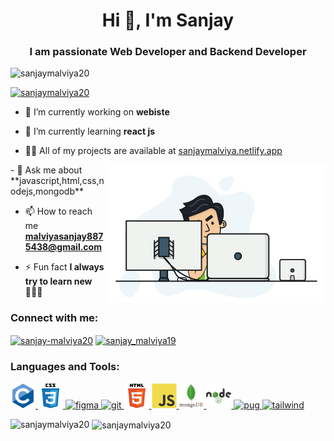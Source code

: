 <h1 align="center">Hi 👋, I'm Sanjay</h1>
<h3 align="center">I am passionate Web Developer and Backend Developer</h3>

<p align="left"> <img src="https://komarev.com/ghpvc/?username=sanjaymalviya20&label=Profile%20views&color=0e75b6&style=flat" alt="sanjaymalviya20" /> </p>

<p align="left"> <a href="https://github.com/ryo-ma/github-profile-trophy"><img src="https://github-profile-trophy.vercel.app/?username=sanjaymalviya20" alt="sanjaymalviya20" /></a> </p>

- 🔭 I’m currently working on **webiste**

- 🌱 I’m currently learning **react js**

- 👨‍💻 All of my projects are available at [sanjaymalviya.netlify.app](sanjaymalviya.netlify.app)
<p align="right"> <img width="350px" align="right" src="https://raw.githubusercontent.com/rajpratyush/rajpratyush/master/me_1.gif" alt="sanjaymalviya20" /> </p>
- 💬 Ask me about **javascript,html,css,nodejs,mongodb**

- 📫 How to reach me **malviyasanjay8875438@gmail.com**

- ⚡ Fun fact **I always try to learn new 🧑🏻‍💻**

<h3 align="left">Connect with me:</h3>
<p align="left">
<a href="https://linkedin.com/in/sanjay-malviya20" target="blank"><img align="center" src="https://raw.githubusercontent.com/rahuldkjain/github-profile-readme-generator/master/src/images/icons/Social/linked-in-alt.svg" alt="sanjay-malviya20" height="30" width="40" /></a>
<a href="https://instagram.com/sanjay_malviya19" target="blank"><img align="center" src="https://raw.githubusercontent.com/rahuldkjain/github-profile-readme-generator/master/src/images/icons/Social/instagram.svg" alt="sanjay_malviya19" height="30" width="40" /></a>
</p>

<h3 align="left">Languages and Tools:</h3>
<p align="left"> <a href="https://www.cprogramming.com/" target="_blank" rel="noreferrer"> <img src="https://raw.githubusercontent.com/devicons/devicon/master/icons/c/c-original.svg" alt="c" width="40" height="40"/> </a> <a href="https://www.w3schools.com/css/" target="_blank" rel="noreferrer"> <img src="https://raw.githubusercontent.com/devicons/devicon/master/icons/css3/css3-original-wordmark.svg" alt="css3" width="40" height="40"/> </a> <a href="https://www.figma.com/" target="_blank" rel="noreferrer"> <img src="https://www.vectorlogo.zone/logos/figma/figma-icon.svg" alt="figma" width="40" height="40"/> </a> <a href="https://git-scm.com/" target="_blank" rel="noreferrer"> <img src="https://www.vectorlogo.zone/logos/git-scm/git-scm-icon.svg" alt="git" width="40" height="40"/> </a> <a href="https://www.w3.org/html/" target="_blank" rel="noreferrer"> <img src="https://raw.githubusercontent.com/devicons/devicon/master/icons/html5/html5-original-wordmark.svg" alt="html5" width="40" height="40"/> </a> <a href="https://developer.mozilla.org/en-US/docs/Web/JavaScript" target="_blank" rel="noreferrer"> <img src="https://raw.githubusercontent.com/devicons/devicon/master/icons/javascript/javascript-original.svg" alt="javascript" width="40" height="40"/> </a> <a href="https://www.mongodb.com/" target="_blank" rel="noreferrer"> <img src="https://raw.githubusercontent.com/devicons/devicon/master/icons/mongodb/mongodb-original-wordmark.svg" alt="mongodb" width="40" height="40"/> </a> <a href="https://nodejs.org" target="_blank" rel="noreferrer"> <img src="https://raw.githubusercontent.com/devicons/devicon/master/icons/nodejs/nodejs-original-wordmark.svg" alt="nodejs" width="40" height="40"/> </a> <a href="https://pugjs.org" target="_blank" rel="noreferrer"> <img src="https://cdn.worldvectorlogo.com/logos/pug.svg" alt="pug" width="40" height="40"/> </a> <a href="https://tailwindcss.com/" target="_blank" rel="noreferrer"> <img src="https://www.vectorlogo.zone/logos/tailwindcss/tailwindcss-icon.svg" alt="tailwind" width="40" height="40"/> </a> </p>

<p><img align="left" src="https://github-readme-stats.vercel.app/api/top-langs?username=sanjaymalviya20&show_icons=true&locale=en&layout=compact" alt="sanjaymalviya20" /></p>

<p>&nbsp;<img align="center" src="https://github-readme-stats.vercel.app/api?username=sanjaymalviya20&show_icons=true&locale=en" alt="sanjaymalviya20" /></p>

<!---
SanjayMalviya20/SanjayMalviya20 is a ✨ special ✨ repository because its `README.md` (this file) appears on your GitHub profile.
You can click the Preview link to take a look at your changes.
--->
